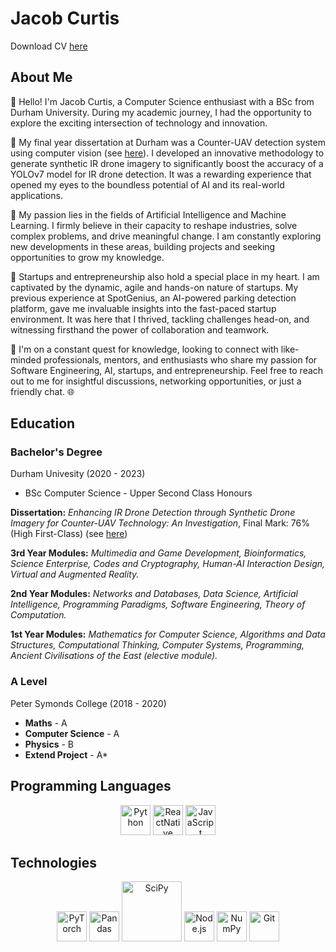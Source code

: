 # Jacob Curtis

Download CV [here](https://drive.google.com/file/d/1RXdgTxCcmIK3UXMZwMFMqwBgzgAAFCT1/view?usp=drive_link)

## About Me
👋 Hello! I'm Jacob Curtis, a Computer Science enthusiast with a BSc from Durham University. During my academic journey, I had the opportunity to explore the exciting intersection of technology and innovation.

🧠 My final year dissertation at Durham was a Counter-UAV detection system using computer vision (see [here](https://github.com/Jacob-Ismail-Curtis/synthetic-ir-drone-detection)). I developed an innovative methodology to generate synthetic IR drone imagery to significantly boost the accuracy of a YOLOv7 model for IR drone detection. It was a rewarding experience that opened my eyes to the boundless potential of AI and its real-world applications.

🤖 My passion lies in the fields of Artificial Intelligence and Machine Learning. I firmly believe in their capacity to reshape industries, solve complex problems, and drive meaningful change. I am constantly exploring new developments in these areas, building projects and seeking opportunities to grow my knowledge.

🚀 Startups and entrepreneurship also hold a special place in my heart. I am captivated by the dynamic, agile and hands-on nature of startups. My previous experience at SpotGenius, an AI-powered parking detection platform, gave me invaluable insights into the fast-paced startup environment. It was here that I thrived, tackling challenges head-on, and witnessing firsthand the power of collaboration and teamwork.

🌟 I'm on a constant quest for knowledge, looking to connect with like-minded professionals, mentors, and enthusiasts who share my passion for Software Engineering, AI, startups, and entrepreneurship. Feel free to reach out to me for insightful discussions, networking opportunities, or just a friendly chat. 🌐

## Education

### Bachelor's Degree
Durham Univesity (2020 - 2023)

 - BSc Computer Science - Upper Second Class Honours

**Dissertation:** *Enhancing IR Drone Detection through Synthetic Drone Imagery for Counter-UAV Technology: An Investigation*, Final Mark: 76% (High First-Class) (see [here](https://github.com/Jacob-Ismail-Curtis/synthetic-ir-drone-detection))

**3rd Year Modules:** *Multimedia and Game Development, Bioinformatics, Science Enterprise, Codes and Cryptography, Human-AI Interaction Design, Virtual and Augmented Reality.*

**2nd Year Modules:** *Networks and Databases, Data Science, Artificial Intelligence, Programming Paradigms, Software Engineering, Theory of Computation.*

**1st Year Modules:** *Mathematics for Computer Science, Algorithms and Data Structures, Computational Thinking, Computer Systems, Programming, Ancient Civilisations of the East (elective module).*

### A Level
Peter Symonds College (2018 - 2020)

 - **Maths** - A
 - **Computer Science** - A
 - **Physics** - B
 - **Extend Project** - A*

## Programming Languages
<center><div>
    <img src="https://img.icons8.com/color/96/000000/python.png" width="48" title="Python"/>
    <img src="https://img.icons8.com/?size=512&id=J79emsSv2QCu&format=png" width="48" title="ReactNative"/>
    <img src="https://img.icons8.com/color/48/000000/javascript--v1.png" width="48 " title="JavaScript"/>

 </div></center>
 
 ## Technologies
<center><div>
    <img src="https://pytorch.org/assets/images/pytorch-logo.png" width="48" title="PyTorch"/>
    <img src="https://numfocus.org/wp-content/uploads/2016/07/pandas-logo-300.png" width="48" title="Pandas"/>
    <img src="https://scipy.org/images/logo.svg" width="96" title="SciPy"/>
    <img src="https://img.icons8.com/color/48/000000/nodejs.png" width="48" title="Node.js"/>
    <img src="https://user-images.githubusercontent.com/50221806/86498227-c985dc00-bd39-11ea-9135-3e82bab6d664.png" width="48" title="NumPy"/>
    <img src="https://img.icons8.com/color/48/000000/git.png" width="48" title="Git"/>
</div></center>
